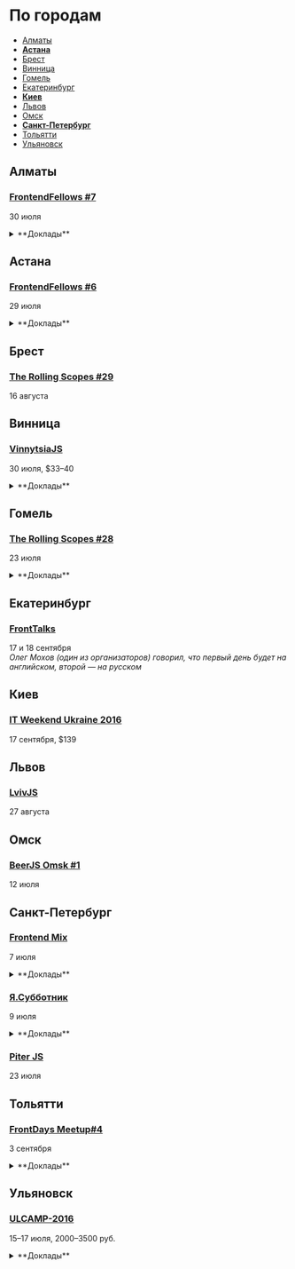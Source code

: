# По городам

- [Алматы](#Алматы)
- **[Астана](#Астана)**
- [Брест](#Брест)
- [Винница](#Винница)
- [Гомель](#Гомель)
- [Екатеринбург](#Екатеринбург)
- **[Киев](#Киев)**
- [Львов](#Львов)
- [Омск](#Омск)
- **[Санкт-Петербург](#Санкт-Петербург)**
- [Тольятти](#Тольятти)
- [Ульяновск](#Ульяновск)

## Алматы

### [FrontendFellows #7](https://frontendfellows.timepad.ru/event/349319/)

30 июля

<details>
  <summary>**Доклады**</summary>

  - «Обучение фронтенд разработке», Олег Мохов (Яндекс)
  - «Осторожно, закэшировано!», Сергей Жигалов (Яндекс)
</details>

## Астана

### [FrontendFellows #6](https://frontendfellows.timepad.ru/event/328848/)

29 июля

<details>
  <summary>**Доклады**</summary>

  - «Обучение фронтенд разработке», Олег Мохов (Яндекс)
  - «Осторожно, закэшировано!», Сергей Жигалов (Яндекс)
</details>

## Брест

### [The Rolling Scopes #29](https://brest.rollingscopes.com/)

16 августа

## Винница

### [VinnytsiaJS](http://vinnytsiajs.org/)

30 июля, $33–40

<details>
  <summary>**Доклады**</summary>

  - «JavaScript: The awesome parts», Martin Splitt (Archilogic)
  - «React, Redux and immutable state», Евгений Шемет (Componentix Eurotaxi)
  - «Frontend Performance Metrics. Measure First. Measure Often», Артём Захарченко (EPAM)
  - «Asynchronous ECMAScript», Денис Влассенко (EPAM)
  - «Realtime HTML5 Canvas Drawing», Евгений Пинкаль (EPAM)
  - «Better API wrappers with Proxies», Алексей Швайка (Hell Yeah LLC)
  - «React Native: Are we there yet?», Роман Лютиков (Redradix LLC)
  - «Offline-First Almighty or one big reason why our web-applications suck», Денис Яремов (Lohika)
  - «WTF - WebGL The Fundamentals», Martin Splitt (Archilogic)
  - «Node.js – running JavaScript on-earth and in-cloud», Andriy Deren (Dreams IT)
</details>

## Гомель

### [The Rolling Scopes #28](https://gomel.rollingscopes.com/)

23 июля

<details>
  <summary>**Доклады**</summary>

  - «Angular-Material in Practice», Ales Tsvil
  - «TypeScript: application-scale JavaScript», Aliaksei Kharchykau
  - «Как подружить JAVA сервер-сайд разработчика с JASMINE», Aliaksei Rabchanka
  - «Как стать фронт-енд разработчиком с нуля», Vadim Kulaga
  - «Некоторые алгоритмы и структуры для обработки строковых данных», Ruslan Panasiuk
  - «Electron и JavaScript приложения для desktop», Иван Селицкий
  - «Статическая типизация с Flow and Typescript», Uladzislau Harbachou
  - «Cycle.js», Сергей Мельник
  - «Creating VR web», Paul Yuhnovich
  - «Азбука HTML и CSS, или как научить толпу людей верстать», Maria Putyrskaya
  - «Самые распространеные лайфхаки фронтенд разработчика или как делать свою работу быстрее и проще», Zhanna Lud
</details>

## Екатеринбург

### [FrontTalks](http://lanyrd.com/2016/fronttalks2016/)

17 и 18 сентября  
*Олег Мохов (один из организаторов) говорил, что первый день будет на английском, второй — на русском*

## Киев

### [IT Weekend Ukraine 2016](http://ukraine.itweekend.ua/ua/)

17 сентября, $139

## Львов

### [LvivJS](http://www.lvivjs.org.ua/)

27 августа

## Омск

### [BeerJS Omsk #1](https://hardtobepro.timepad.ru/event/347532/)

12 июля

## Санкт-Петербург

### [Frontend Mix](https://events.yandex.ru/events/meetings/7-july-2016/)

7 июля

<details>
  <summary>**Доклады**</summary>

  - «Офлайн-веб», Владимир Ракчаев (Яндекс.Деньги)
  - «Философия БЭМ», Андрей Мелихов (Яндекс.Деньги)
  - «Protein для фронтендера», Антон Виноградов (Яндекс)
  - «Классические приёмы программирования во фронтенде», Игорь Алексеенко (HTML Academy)
</details>

### [Я.Субботник](https://events.yandex.ru/events/yasubbotnik/09-july-2016/)

9 июля

<details>
  <summary>**Доклады**</summary>

  - «Любовь и ненависть к pull request», Сергей Сергеев
  - «Автоматизация Code Review», Станислав Сысоев
  - «MQ: merge-queue», Евгений Гаврюшин
  - «Измеряем эффективность инфраструктуры разработки интерфейсов», Алексей Калмаков
  - «ymb и yms: асинхронные модули в JavaScript-проектах», Александр Зинчук
  - «Что нового в bem-core@v4», Сергей Бережной
  - «Автоматическая генерация актуальной документации для модульного фронтенда», Владимир Гриненко
  - «БЭМ в Virtual DOM», Антон Виноградов
</details>

### [Piter JS](http://piter-united.ru/itgm8/itgm.html)

23 июля

## Тольятти

### [FrontDays Meetup#4](http://frontdays.ru/)

3 сентября

<details>
  <summary>**Доклады**</summary>

  - «Ботоведение. Как и зачем делать ботов?», Рустам Галиуллин и Дмитрий Власов (4Taps)
</details>

## Ульяновск

### [ULCAMP-2016](http://2016.ulcamp.ru/about)

15–17 июля, 2000–3500 руб.

<details>
  <summary>**Доклады**</summary>

  - «Stylelint — как и зачем линтить CSS», Андрей Ситник (Злые марсиане)
</details>
